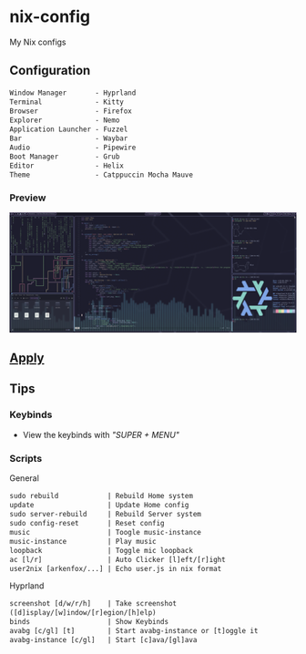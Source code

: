 # nix-config
My Nix configs

## Configuration
```
Window Manager       - Hyprland
Terminal             - Kitty
Browser              - Firefox
Explorer             - Nemo
Application Launcher - Fuzzel
Bar                  - Waybar
Audio                - Pipewire
Boot Manager         - Grub
Editor               - Helix
Theme                - Catppuccin Mocha Mauve
```

### Preview
![Desktop](./preview.png)

## [Apply](./Install.md)

## Tips

### Keybinds
- View the keybinds with *"SUPER + MENU"*

### Scripts
General
```
sudo rebuild            | Rebuild Home system
update                  | Update Home config
sudo server-rebuild     | Rebuild Server system
sudo config-reset       | Reset config
music                   | Toogle music-instance
music-instance          | Play music
loopback                | Toggle mic loopback
ac [l/r]                | Auto Clicker [l]eft/[r]ight
user2nix [arkenfox/...] | Echo user.js in nix format
```
Hyprland
```
screenshot [d/w/r/h]    | Take screenshot ([d]isplay/[w]indow/[r]egion/[h]elp)
binds                   | Show Keybinds
avabg [c/gl] [t]        | Start avabg-instance or [t]oggle it
avabg-instance [c/gl]   | Start [c]ava/[gl]ava
```
